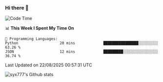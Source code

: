 ### Hi there 👋

<!--
**syx777/syx777** is a ✨ _special_ ✨ repository because its `README.md` (this file) appears on your GitHub profile.

Here are some ideas to get you started:

- 🔭 I’m currently working on ...
- 🌱 I’m currently learning ...
- 👯 I’m looking to collaborate on ...
- 🤔 I’m looking for help with ...
- 💬 Ask me about ...
- 📫 How to reach me: ...
- 😄 Pronouns: ...
- ⚡ Fun fact: ...
-->
<!--START_SECTION:waka-->
![Code Time](http://img.shields.io/badge/Code%20Time-378%20hrs%2036%20mins-blue)

📊 **This Week I Spent My Time On** 

```text
💬 Programming Languages: 
Python                   20 mins             ████████████████░░░░░░░░░   63.26 % 
JSON                     12 mins             █████████░░░░░░░░░░░░░░░░   36.74 % 
```


 Last Updated on 22/08/2025 00:57:31 UTC
<!--END_SECTION:waka-->

![syx777's Github stats](https://github-readme-stats-syx777.vercel.app/api?username=syx777&show_icons=true&count_private=true)

